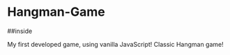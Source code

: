 # Hangman-Game

##inside

My first developed game, using vanilla JavaScript! Classic Hangman game!  



